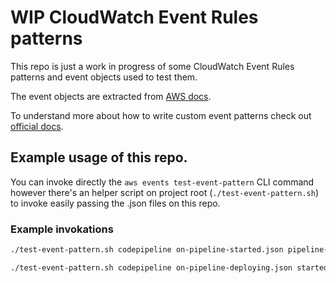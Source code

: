 # WIP CloudWatch Event Rules patterns

This repo is just a work in progress of some CloudWatch Event Rules patterns and event objects used to test them.

The event objects are extracted from [AWS docs](https://docs.aws.amazon.com/AmazonCloudWatch/latest/events/EventTypes.html).

To understand more about how to write custom event patterns check out [official docs](https://docs.aws.amazon.com/AmazonCloudWatch/latest/events/CloudWatchEventsandEventPatterns.html).

## Example usage of this repo.

You can invoke directly the `aws events test-event-pattern` CLI command however there's an helper script on project root (`./test-event-pattern.sh`) to invoke easily passing the .json files on this repo.

### Example invokations
```bash
./test-event-pattern.sh codepipeline on-pipeline-started.json pipeline-started.json

./test-event-pattern.sh codepipeline on-pipeline-deploying.json started-deploy-action.json
```